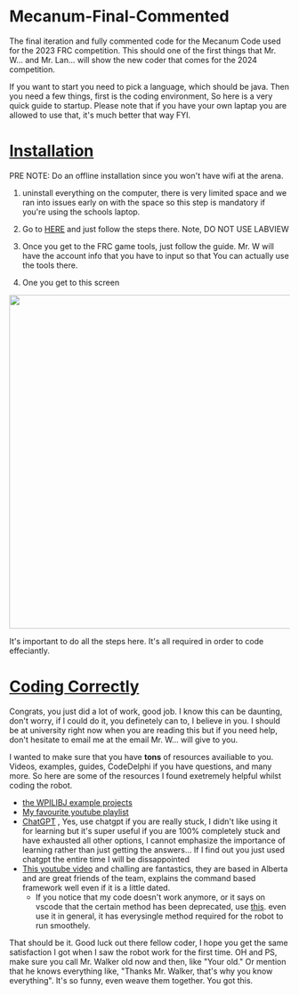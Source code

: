 # Mecanum-Final-Commented
The final iteration and fully commented code for the Mecanum Code used for the 2023 FRC competition.
This should one of the first things that Mr. W... and Mr. Lan... will show the new coder that comes for the 2024 competition. 

If you want to start you need to pick a language, which should be java.
Then you need a few things, first is the coding environment, So here is a very quick guide to startup.
Please note that if you have your own laptap you are allowed to use that, it's much better that way FYI.


# <ins>Installation</ins>
PRE NOTE:   Do an offline installation since you won't have wifi at the arena. 

1.  uninstall everything on the computer, there is very limited space and we ran into issues early on with the space so this step is 
      mandatory if you're using the schools laptop.

2.  Go to [HERE](https://docs.wpilib.org/en/stable/docs/zero-to-robot/step-2/index.html) and just follow the steps there.
    Note, DO NOT USE LABVIEW

3.  Once you get to the FRC game tools, just follow the guide. Mr. W will have the account info that you have to input so that 
    You can actually use the tools there.
    
4.  One you get to this screen

<img src="https://user-images.githubusercontent.com/43023776/232171568-3c3d14ad-1675-4ef2-8958-7f4fe742d127.JPG" width="600">

It's important to do all the steps here. It's all required in order to code effeciantly.

# <ins>Coding Correctly</ins> 
Congrats, you just did a lot of work, good job. I know this can be daunting, don't worry, if I could do it, you definetely can to, I believe in you.
I should be at university right now when you are reading this but if you need help, don't hesitate to email me at the email Mr. W... will give to you.

I wanted to make sure that you have **tons** of resources availiable to you. Videos, examples, guides, CodeDelphi if you have questions, and many more.
So here are some of the resources I found exetremely helpful whilst coding the robot. 

 - [the WPILIBJ example projects](https://docs.wpilib.org/en/stable/docs/software/examples-tutorials/wpilib-examples.html)
 - [My favourite youtube playlist](https://www.youtube.com/playlist?list=PLC3-At2hTK9hVPv623YealxDAHim6FdJQ)
 - [ChatGPT](https://chat.openai.com/) , Yes, use chatgpt if you are really stuck, I didn't like using it for learning but it's super useful if you are 100% completely stuck and have exhausted all other options, I cannot emphasize the importance of learning rather than just getting the answers... If I find out you just used chatgpt the entire time I will be dissappointed
 - [This youtube video](https://www.youtube.com/watch?v=64hPDvphcfA&t=782s) and challing are fantastics, they are based in Alberta and are great friends of the team, explains the command based framework well even if it is a little dated.
    - If you notice that my code doesn't work anymore, or it says on vscode that the certain method has been deprecated, use [this](https://github.wpilib.org/allwpilib/docs/release/java/index.html). even use it in general, it has everysingle method required for the robot to run smoothely.

That should be it. Good luck out there fellow coder, I hope you get the same satisfaction I got when I saw the robot work for the first time.
OH and PS, make sure you call Mr. Walker old now and then, like "Your old." Or mention that he knows everything like, "Thanks Mr. Walker, that's why you know everything". It's so funny, even weave them together. 
You got this.
